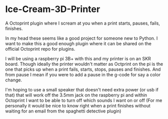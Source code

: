 # Ice-Cream-3D-Printer
A Octoprint plugin where I scream at you when a print starts, pauses, fails, finishes.

In my head these seems like a good project for someone new to Python. I want to make this a good enough plugin where it can be shared on the official Octoprint repo for plugins.

I will be using a raspberry pi 3B+ with this and my printer is on an SKR board. Though ideally the printer wouldn't matter as Octprint on the pi is the one that picks up when a print fails, starts, stops, pauses and finishes. And from pause I mean if you were to add a pause in the g-code for say a color change.

I'm hoping to use a small speaker that doesn't need extra power (or usb if that) that will work off the 3.5mm jack on the raspberry pi and within Octoprint I want to be able to turn off which sounds I want on or off (For me personally it would be nice to know right when a print finishes without waiting for an email from the spaghetti detective plugin)

